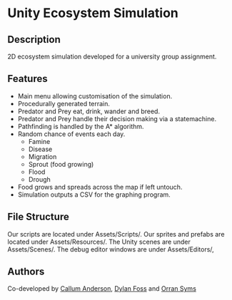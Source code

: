 # Unity Ecosystem Simulation
## Description
2D ecosystem simulation developed for a university group assignment.
## Features
- Main menu allowing customisation of the simulation.
- Procedurally generated terrain.
- Predator and Prey eat, drink, wander and breed.
- Predator and Prey handle their decision making via a statemachine.
- Pathfinding is handled by the A* algorithm.
- Random chance of events each day.
   - Famine
   - Disease
   - Migration
   - Sprout (food growing)
   - Flood
   - Drough
- Food grows and spreads across the map if left untouch.
- Simulation outputs a CSV for the graphing program.
## File Structure
Our scripts are located under Assets/Scripts/.
Our sprites and prefabs are located under Assets/Resources/.
The Unity scenes are under Assets/Scenes/.
The debug editor windows are under Assets/Editors/,

## Authors
Co-developed by [Callum Anderson](https://github.com/Callum-A), [Dylan Foss](https://github.com/DylanFoss) and [Orran Syms](https://github.com/OrranSyms)
